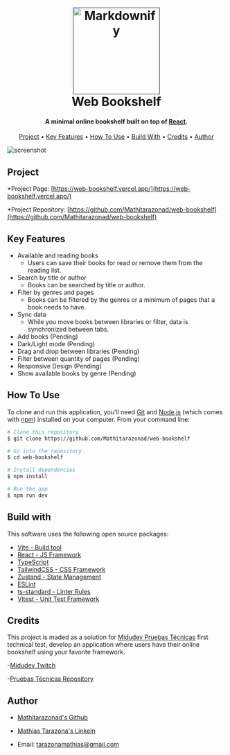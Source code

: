
<h1 align="center">
  <br>
  <a href=""><img src="./src/assets/app-icon.png" alt="Markdownify" width="200"></a>
  <br>
  Web Bookshelf
  <br>
</h1>

<h4 align="center">A minimal online bookshelf built on top of <a href="https://es.react.dev/" target="_blank">React</a>.</h4>

<p align="center">
  <a href="#project">Project</a> •
  <a href="#key-features">Key Features</a> •
  <a href="#how-to-use">How To Use</a> •
  <a href="#build-with">Build With</a> •
  <a href="#credits">Credits</a> •
  <a href="#author">Author</a>
</p>

![screenshot](./public/designs/web-desktop.webp)

## Project

 *Project Page: [https://web-bookshelf.vercel.app/](https://web-bookshelf.vercel.app/)
 
 *Project Repository: [https://github.com/Mathitarazonad/web-bookshelf](https://github.com/Mathitarazonad/web-bookshelf)

## Key Features

* Available and reading books
  - Users can save their books for read or remove them from the reading list.
* Search by title or author
  - Books can be searched by title or author.
* Filter by genres and pages
  - Books can be filtered by the genres or a minimum of pages that a book needs to have.
* Sync data
  - While you move books between libraries or filter, data is synchronized between tabs.
* Add books (Pending)
* Dark/Light mode (Pending)
* Drag and drop between libraries (Pending)
* Filter between quantity of pages (Pending)
* Responsive Design (Pending)
* Show available books by genre (Pending)

## How To Use

To clone and run this application, you'll need [Git](https://git-scm.com) and [Node.js](https://nodejs.org/en/download/) (which comes with [npm](http://npmjs.com)) installed on your computer. From your command line:

```bash
# Clone this repository
$ git clone https://github.com/Mathitarazonad/web-bookshelf

# Go into the repository
$ cd web-bookshelf

# Install dependencies
$ npm install

# Run the app
$ npm run dev
```

## Build with

This software uses the following open source packages:

- [Vite - Build tool](https://vitejs.dev/)
- [React - JS Framework](https://es.react.dev/)
- [TypeScript](https://www.typescriptlang.org/)
- [TailwindCSS - CSS Framework](https://tailwindcss.com/)
- [Zustand - State Management](https://docs.pmnd.rs/zustand/getting-started/introduction)
- [ESLint](https://eslint.org/)
- [ts-standard - Linter Rules](https://www.npmjs.com/package/ts-standard)
- [Vitest - Unit Test Framework](https://vitest.dev/)

## Credits

This project is maded as a solution for [Midudev Pruebas Técnicas](https://pruebastecnicas.com/) first technical test, develop an application where users have their online bookshelf using your favorite framework.

 -[Midudev Twitch](https://www.twitch.tv/midudev)

 -[Pruebas Técnicas Repository](https://github.com/midudev/pruebas-tecnicas)

## Author

- [Mathitarazonad's Github](https://github.com/Mathitarazonad)
  
- [Mathías Tarazona's LinkeIn](https://www.linkedin.com/in/mathias-tarazona-856197263/)
  
- Email: tarazonamathias@gmail.com

